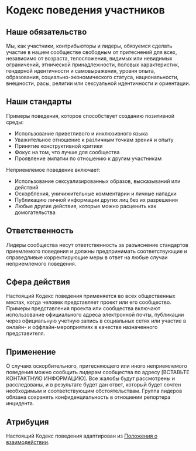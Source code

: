 # Кодекс поведения участников

## Наше обязательство

Мы, как участники, контрибьюторы и лидеры, обязуемся сделать участие в нашем сообществе свободным от притеснений для всех, независимо от возраста, телосложения, видимых или невидимых ограничений, этнической принадлежности, половых характеристик, гендерной идентичности и самовыражения, уровня опыта, образования, социально-экономического статуса, национальности, внешности, расы, религии или сексуальной идентичности и ориентации.

## Наши стандарты

Примеры поведения, которое способствует созданию позитивной среды:

- Использование приветливого и инклюзивного языка
- Уважительное отношение к различным точкам зрения и опыту
- Принятие конструктивной критики
- Фокус на том, что лучше для сообщества
- Проявление эмпатии по отношению к другим участникам

Неприемлемое поведение включает:

- Использование сексуализированных образов, высказываний или действий
- Оскорбления, уничижительные комментарии и личные нападки
- Публикацию личной информации других лиц без их разрешения
- Любые другие действия, которые можно расценить как домогательства

## Ответственность

Лидеры сообщества несут ответственность за разъяснение стандартов приемлемого поведения и должны предпринимать соответствующие и справедливые корректирующие меры в ответ на любые случаи неприемлемого поведения.

## Сфера действия

Настоящий Кодекс поведения применяется во всех общественных местах, когда человек представляет проект или его сообщество. Примеры представления проекта или сообщества включают использование официального адреса электронной почты, публикации через официальную учетную запись в социальных сетях или участие в онлайн- и оффлайн-мероприятиях в качестве назначенного представителя.

## Применение

О случаях оскорбительного, притесняющего или иного неприемлемого поведения можно сообщить лидерам сообщества по адресу [ВСТАВЬТЕ КОНТАКТНУЮ ИНФОРМАЦИЮ]. Все жалобы будут рассмотрены и расследованы, и в результате будет дан ответ, который будет сочтен необходимым и соответствующим обстоятельствам. Группа лидеров обязана сохранять конфиденциальность в отношении репортера инцидента.

## Атрибуция

Настоящий Кодекс поведения адаптирован из [Положения о взаимодействии](https://www.contributor-covenant.org/ru/version/1/4/code-of-conduct.html).
